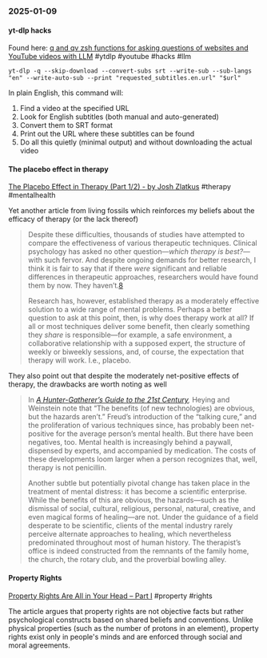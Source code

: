 ### 2025-01-09
#### yt-dlp hacks
Found here: [q and qv zsh functions for asking questions of websites and YouTube videos with LLM](https://simonwillison.net/2024/Dec/19/q-and-qv-zsh-functions/#atom-everything) #ytdlp #youtube #hacks #llm 

```
yt-dlp -q --skip-download --convert-subs srt --write-sub --sub-langs "en" --write-auto-sub --print "requested_subtitles.en.url" "$url"
```

In plain English, this command will:

1. Find a video at the specified URL
2. Look for English subtitles (both manual and auto-generated)
3. Convert them to SRT format
4. Print out the URL where these subtitles can be found
5. Do all this quietly (minimal output) and without downloading the actual video

#### The placebo effect in therapy
[The Placebo Effect in Therapy (Part 1/2) - by Josh Zlatkus](https://thelivingfossils.substack.com/p/the-placebo-effect-in-therapy-part) #therapy #mentalhealth 

Yet another article from living fossils which reinforces my beliefs about the efficacy of therapy (or the lack thereof)

> Despite these difficulties, thousands of studies have attempted to compare the effectiveness of various therapeutic techniques. Clinical psychology has asked no other question—_which therapy is best?_—with such fervor. And despite ongoing demands for better research, I think it is fair to say that if there _were_ significant and reliable differences in therapeutic approaches, researchers would have found them by now. They haven’t.[8](https://thelivingfossils.substack.com/p/the-placebo-effect-in-therapy-part#footnote-8-153381769)
> 
> Research has, however, established therapy as a moderately effective solution to a wide range of mental problems. Perhaps a better question to ask at this point, then, is why does therapy work at all? If all or most techniques deliver some benefit, then clearly something they _share_ is responsible—for example, a safe environment, a collaborative relationship with a supposed expert, the structure of weekly or biweekly sessions, and, of course, the expectation that therapy will work. I.e., placebo.

They also point out that despite the moderately net-positive effects of therapy, the drawbacks are worth noting as well

> In _[A Hunter-Gatherer’s Guide to the 21st Century](https://www.amazon.com/Hunter-Gatherers-Guide-21st-Century-Challenges/dp/0593086880),_ Heying and Weinstein note that “The benefits (of new technologies) are obvious, but the hazards aren’t.” Freud’s introduction of the “talking cure,” and the proliferation of various techniques since, has probably been net-positive for the average person’s mental health. But there have been negatives, too. Mental health is increasingly behind a paywall, dispensed by experts, and accompanied by medication. The costs of these developments loom larger when a person recognizes that, well, therapy is not penicillin.
> 
> Another subtle but potentially pivotal change has taken place in the treatment of mental distress: it has become a scientific enterprise. While the benefits of this are obvious, the hazards—such as the dismissal of social, cultural, religious, personal, natural, creative, and even magical forms of healing—are not. Under the guidance of a field desperate to be scientific, clients of the mental industry rarely perceive alternate approaches to healing, which nevertheless predominated throughout most of human history. The therapist’s office is indeed constructed from the remnants of the family home, the church, the rotary club, and the proverbial bowling alley.

#### Property Rights
[Property Rights Are All in Your Head – Part I](https://thelivingfossils.substack.com/p/property-rights-are-psychological) #property #rights

The article argues that property rights are not objective facts but rather psychological constructs based on shared beliefs and conventions. Unlike physical properties (such as the number of protons in an element), property rights exist only in people's minds and are enforced through social and moral agreements.
